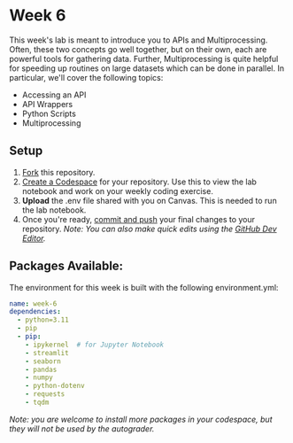 # Week 6

This week's lab is meant to introduce you to APIs and Multiprocessing. Often, these two concepts go well together, but on their own, each are powerful tools for gathering data. Further, Multiprocessing is quite helpful for speeding up routines on large datasets which can be done in parallel. In particular, we'll cover the following topics:

- Accessing an API
- API Wrappers
- Python Scripts
- Multiprocessing

## Setup

1. [Fork](https://docs.github.com/en/pull-requests/collaborating-with-pull-requests/working-with-forks/fork-a-repo#forking-a-repository) this repository.
2. [Create a Codespace](https://docs.github.com/en/codespaces/developing-in-a-codespace/creating-a-codespace-for-a-repository#creating-a-codespace-for-a-repository) for your repository. Use this to view the lab notebook and work on your weekly coding exercise.
3. **Upload** the .env file shared with you on Canvas. This is needed to run the lab notebook.
4. Once you're ready, [commit and push](https://docs.github.com/en/codespaces/developing-in-a-codespace/using-source-control-in-your-codespace#committing-your-changes) your final changes to your repository. *Note: You can also make quick edits using the [GitHub Dev Editor](https://docs.github.com/en/codespaces/the-githubdev-web-based-editor#opening-the-githubdev-editor).*

## Packages Available:

The environment for this week is built with the following environment.yml:

```yml
name: week-6
dependencies:
  - python=3.11
  - pip
  - pip:
    - ipykernel  # for Jupyter Notebook
    - streamlit
    - seaborn
    - pandas
    - numpy
    - python-dotenv
    - requests
    - tqdm
```

*Note: you are welcome to install more packages in your codespace, but they will not be used by the autograder.*